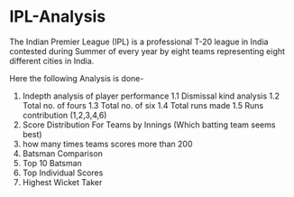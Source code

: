 # IPL-Analysis
The Indian Premier League (IPL) is a professional T-20 league in India contested during Summer of every year by eight teams representing eight different cities in India.

Here the following Analysis is done-
1. Indepth analysis of player performance
  1.1 Dismissal kind analysis
  1.2 Total no. of fours
  1.3 Total no. of six
  1.4 Total runs made
  1.5 Runs contribution (1,2,3,4,6)
2. Score Distribution For Teams by Innings
   (Which batting team seems best)
3. how many times teams scores more than 200
4. Batsman Comparison
5. Top 10 Batsman
6. Top Individual Scores
7. Highest Wicket Taker
